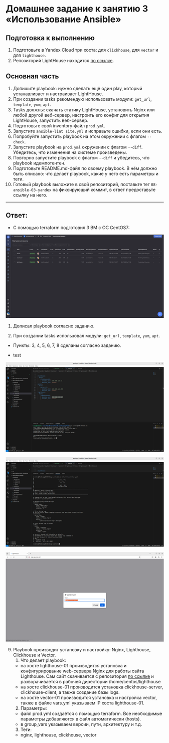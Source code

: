 # Домашнее задание к занятию 3 «Использование Ansible»

## Подготовка к выполнению

1. Подготовьте в Yandex Cloud три хоста: для `clickhouse`, для `vector` и для `lighthouse`.
2. Репозиторий LightHouse находится [по ссылке](https://github.com/VKCOM/lighthouse).

## Основная часть

1. Допишите playbook: нужно сделать ещё один play, который устанавливает и настраивает LightHouse.
2. При создании tasks рекомендую использовать модули: `get_url`, `template`, `yum`, `apt`.
3. Tasks должны: скачать статику LightHouse, установить Nginx или любой другой веб-сервер, настроить его конфиг для открытия LightHouse, запустить веб-сервер.
4. Подготовьте свой inventory-файл `prod.yml`.
5. Запустите `ansible-lint site.yml` и исправьте ошибки, если они есть.
6. Попробуйте запустить playbook на этом окружении с флагом `--check`.
7. Запустите playbook на `prod.yml` окружении с флагом `--diff`. Убедитесь, что изменения на системе произведены.
8. Повторно запустите playbook с флагом `--diff` и убедитесь, что playbook идемпотентен.
9. Подготовьте README.md-файл по своему playbook. В нём должно быть описано: что делает playbook, какие у него есть параметры и теги.
10. Готовый playbook выложите в свой репозиторий, поставьте тег `08-ansible-03-yandex` на фиксирующий коммит, в ответ предоставьте ссылку на него.

---

## Ответ:

- С помощью terraform подготовил 3 ВМ с ОС CentOS7:

![vers](img/VM.png)

1. Дописал playbook согласно заданию.

2. При создании tasks использовал модули: `get_url`, `template`, `yum`, `apt`.

- Пункты: 3, 4, 5, 6, 7, 8 сделаны согласно заданию.

- test

![vers](img/1_1_clickhouse_test.png)

![vers](img/1_2_vector_test.png)

![vers](img/1_3_lighthouse_test.png)

9. Playbook производит установку и настройку: Nginx, Lighthouse, Clickhouse и Vector.
   1. Что делает playbook:
   - на хосте lighthouse-01 производится установка и конфигурирование web-сервера Nginx для работы сайта Lighthouse. Сам сайт скачивается с репозитория [по ссылке](https://github.com/VKCOM/lighthouse) и разворачивается в рабочей директории /home/centos/lighthouse
   - на хосте clickhouse-01 производится установка clickhouse-server, clickhouse-client, а также создание базы logs.
   - на хосте vector-01 производится установка и настройка vector, также в файле vars.yml указываем IP хоста lighthouse-01.
   2. Параметры:
   - файл prod.yml создаётся с помощью terraform. Все необходимые параметры добавляются в файл автоматически (hosts).
   - в group_vars указываем версии, пути, архитектуру и т.д.
   3. Теги:
   - nginx, lighthouse, clickhouse, vector
